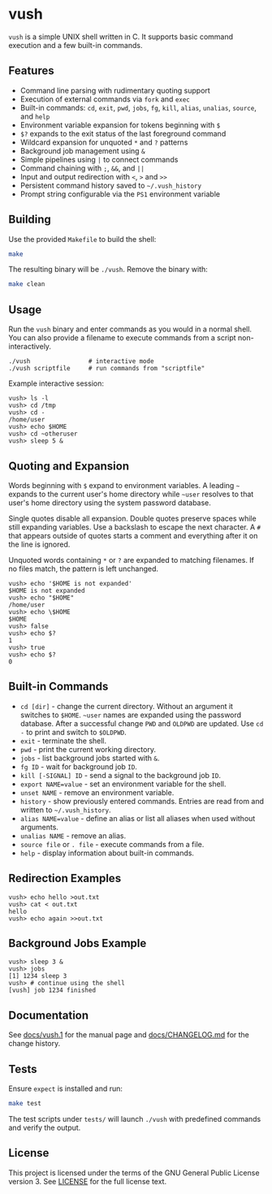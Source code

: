 # vush

`vush` is a simple UNIX shell written in C. It supports basic command execution
and a few built-in commands.

## Features

- Command line parsing with rudimentary quoting support
- Execution of external commands via `fork` and `exec`
- Built-in commands: `cd`, `exit`, `pwd`, `jobs`, `fg`, `kill`, `alias`, `unalias`, `source`, and `help`
- Environment variable expansion for tokens beginning with `$`
- `$?` expands to the exit status of the last foreground command
- Wildcard expansion for unquoted `*` and `?` patterns
- Background job management using `&`
- Simple pipelines using `|` to connect commands
- Command chaining with `;`, `&&`, and `||`
- Input and output redirection with `<`, `>` and `>>`
- Persistent command history saved to `~/.vush_history`
- Prompt string configurable via the `PS1` environment variable

## Building

Use the provided `Makefile` to build the shell:

```sh
make
```

The resulting binary will be `./vush`. Remove the binary with:

```sh
make clean
```

## Usage

Run the `vush` binary and enter commands as you would in a normal shell.  You
can also provide a filename to execute commands from a script non-
interactively.

```
./vush                # interactive mode
./vush scriptfile     # run commands from "scriptfile"
```

Example interactive session:

```
vush> ls -l
vush> cd /tmp
vush> cd -
/home/user
vush> echo $HOME
vush> cd ~otheruser
vush> sleep 5 &
```

## Quoting and Expansion

Words beginning with `$` expand to environment variables. A leading `~` expands
to the current user's home directory while `~user` resolves to that user's
home directory using the system password database.

Single quotes disable all expansion. Double quotes preserve spaces while still
expanding variables. Use a backslash to escape the next character. A `#` that
appears outside of quotes starts a comment and everything after it on the line
is ignored.

Unquoted words containing `*` or `?` are expanded to matching filenames.  If no
files match, the pattern is left unchanged.

```
vush> echo '$HOME is not expanded'
$HOME is not expanded
vush> echo "$HOME"
/home/user
vush> echo \$HOME
$HOME
vush> false
vush> echo $?
1
vush> true
vush> echo $?
0
```

## Built-in Commands

- `cd [dir]` - change the current directory. Without an argument it switches to `$HOME`. `~user` names are expanded using the password database. After a successful change `PWD` and `OLDPWD` are updated. Use `cd -` to print and switch to `$OLDPWD`.
- `exit` - terminate the shell.
- `pwd` - print the current working directory.
- `jobs` - list background jobs started with `&`.
- `fg ID` - wait for background job `ID`.
- `kill [-SIGNAL] ID` - send a signal to the background job `ID`.
- `export NAME=value` - set an environment variable for the shell.
- `unset NAME` - remove an environment variable.
- `history` - show previously entered commands.
  Entries are read from and written to `~/.vush_history`.
- `alias NAME=value` - define an alias or list all aliases when used without arguments.
- `unalias NAME` - remove an alias.
- `source file` or `. file` - execute commands from a file.
- `help` - display information about built-in commands.

## Redirection Examples

```
vush> echo hello >out.txt
vush> cat < out.txt
hello
vush> echo again >>out.txt
```

## Background Jobs Example

```
vush> sleep 3 &
vush> jobs
[1] 1234 sleep 3
vush> # continue using the shell
[vush] job 1234 finished
```

## Documentation

See [docs/vush.1](docs/vush.1) for the manual page and
[docs/CHANGELOG.md](docs/CHANGELOG.md) for the change history.

## Tests

Ensure `expect` is installed and run:

```sh
make test
```

The test scripts under `tests/` will launch `./vush` with predefined commands and verify the output.

## License

This project is licensed under the terms of the GNU General Public License
version 3. See [LICENSE](LICENSE) for the full license text.
